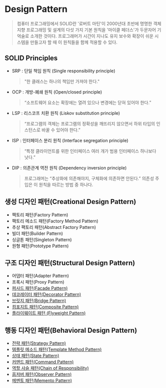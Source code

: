 # Design Pattern
 > 컴퓨터 프로그래밍에서 SOLID란 '로버트 마틴'이 2000년대 초반에 명명한 객체 지향 프로그래밍 및 설계의 다섯 가지 기본 원칙을 '마이클 페더스'가 두문자어 기억술로 소개한 것이다. 프로그래머가 시간이 지나도 유지 보수와 확장이 쉬운 시스템을 만들고자 할 때 이 원칙들을 함께 적용할 수 있다.
 
 ## SOLID Principles
  * SRP : 단일 책임 원칙 (Single responsibility principle)
       > "한 클래스는 하나의 책임만 가져야 한다."
  * OCP : 개방-폐쇄 원칙 (Open/closed principle)
       > “소프트웨어 요소는 확장에는 열려 있으나 변경에는 닫혀 있어야 한다.”
  * LSP : 리스코프 치환 원칙 (Liskov substitution principle)
       > “프로그램의 객체는 프로그램의 정확성을 깨뜨리지 않으면서 하위 타입의 인스턴스로 바꿀 수 있어야 한다.”
  * ISP : 인터페이스 분리 원칙 (Interface segregation principle)
       > “특정 클라이언트를 위한 인터페이스 여러 개가 범용 인터페이스 하나보다 낫다.”
  * DIP : 의존관계 역전 원칙 (Dependency inversion principle)
       > 프로그래머는 “추상화에 의존해야지, 구체화에 의존하면 안된다.” 의존성 주입은 이 원칙을 따르는 방법 중 하나다.
  
 ## 생성 디자인 패턴(Creational Design Pattern)
  * 팩토리 패턴(Factory Pattern)
  * 팩토리 메소드 패턴(Factory Method Pattern)
  * 추상 팩토리 패턴(Abstract Factory Pattern)
  * 빌더 패턴(Builder Pattern)
  * 싱글톤 패턴(Singleton Pattern)
  * 원형 패턴(Prototype Pattern)
 
 ## 구조 디자인 패턴(Structural Design Pattern)
  * 어댑터 패턴(Adapter Pattern)
  * 프록시 패턴(Proxy Pattern)
  * [퍼사드 패턴(Facade Pattern)](https://github.com/soneg4rizzle/Design-Pattern/blob/main/Structural%20Design%20Pattern/Facade%20Pattern/README.md)
  * [데코레이터 패턴(Decorator Pattern)](https://github.com/soneg4rizzle/Design-Pattern/blob/main/Structural%20Design%20Pattern/Decorator%20Pattern/README.md)
  * [브릿지 패턴(Bridge Pattern)](https://github.com/soneg4rizzle/Design-Pattern/blob/main/Structural%20Design%20Pattern/Bridge%20Pattern/README.md)  
  * [컴포지트 패턴(Composite Pattern)](https://github.com/soneg4rizzle/Design-Pattern/blob/main/Structural%20Design%20Pattern/Composite%20Pattern/README.md)
  * [플라이웨이트 패턴 (Flyweight Pattern)](https://github.com/soneg4rizzle/Design-Pattern/blob/main/Structural%20Design%20Pattern/Flyweight%20Pattern/README.md)
  
 ## 행동 디자인 패턴(Behavioral Design Pattern)
  * [전략 패턴(Strategy Pattern)](https://github.com/soneg4rizzle/Design-Pattern/blob/main/Behavioral%20Design%20Pattern/Strategy%20Pattern/README.md)  
  * [템플릿 메소드 패턴(Template Method Pattern)](https://github.com/soneg4rizzle/Design-Pattern/blob/main/Behavioral%20Design%20Pattern/Template%20Method%20Pattern/README.md)  
  * [상태 패턴(State Pattern)](https://github.com/soneg4rizzle/Design-Pattern/blob/main/Behavioral%20Design%20Pattern/State%20Pattern/README.md)
  * [커맨드 패턴(Command Pattern)](https://github.com/soneg4rizzle/Design-Pattern/blob/main/Behavioral%20Design%20Pattern/Command%20Pattern/README.md)  
  * [역할 사슬 패턴(Chain of Responsibility)](https://github.com/soneg4rizzle/Design-Pattern/blob/main/Behavioral%20Design%20Pattern/Chain%20of%20Responsibility/README.md)
  * [옵저버 패턴(Observer Pattern)](https://github.com/soneg4rizzle/DP/tree/main/Behavioral%20Design%20Pattern/Observer%20Pattern)  
  * [메멘토 패턴(Memento Pattern)](https://github.com/soneg4rizzle/DP/tree/main/Behavioral%20Design%20Pattern/Memento%20Pattern#readme)
